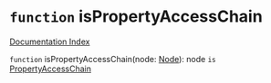 # `function` isPropertyAccessChain

[Documentation Index](../README.md)

`function` isPropertyAccessChain(node: [Node](../private.interface.Node/README.md)): node `is` [PropertyAccessChain](../private.interface.PropertyAccessChain/README.md)